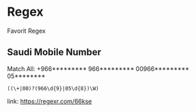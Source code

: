 # Regex
Favorit Regex

## Saudi Mobile Number
Match All:
+966*********
966*********
00966*********
05********

```
((\+|00)?(966\d{9}|05\d{8})\W)
```
link:
https://regexr.com/66kse
